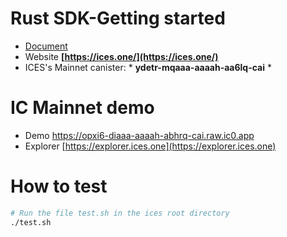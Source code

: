 
# Rust SDK-Getting started
* [Document](https://doc.ices.one/guide/tutorial-motoko)
* Website **[https://ices.one/](https://ices.one/)**
* ICES's Mainnet canister: * **ydetr-mqaaa-aaaah-aa6lq-cai** *  

# IC Mainnet demo
* Demo https://opxi6-diaaa-aaaah-abhrq-cai.raw.ic0.app
* Explorer [https://explorer.ices.one](https://explorer.ices.one)

# How to test

```bash
# Run the file test.sh in the ices root directory
./test.sh

```
